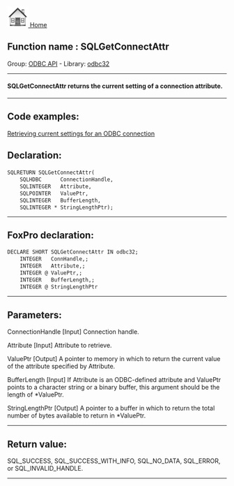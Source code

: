 [<img src="../../images/home.png"> Home ](https://github.com/VFPX/Win32API)  

## Function name : SQLGetConnectAttr
Group: [ODBC API](../../functions_group.md#ODBC_API)  -  Library: [odbc32](../../../libraries.md#odbc32)  
***  


#### SQLGetConnectAttr returns the current setting of a connection attribute.
***  


## Code examples:
[Retrieving current settings for an ODBC connection](../../samples/sample_292.md)  

## Declaration:
```foxpro  
SQLRETURN SQLGetConnectAttr(
	SQLHDBC      ConnectionHandle,
	SQLINTEGER   Attribute,
	SQLPOINTER   ValuePtr,
	SQLINTEGER   BufferLength,
	SQLINTEGER * StringLengthPtr);  
```  
***  


## FoxPro declaration:
```foxpro  
DECLARE SHORT SQLGetConnectAttr IN odbc32;
	INTEGER   ConnHandle,;
	INTEGER   Attribute,;
	INTEGER @ ValuePtr,;
	INTEGER   BufferLength,;
	INTEGER @ StringLengthPtr  
```  
***  


## Parameters:
ConnectionHandle 
[Input]
Connection handle. 

Attribute 
[Input]
Attribute to retrieve. 

ValuePtr 
[Output]
A pointer to memory in which to return the current value of the attribute specified by Attribute. 

BufferLength 
[Input]
If Attribute is an ODBC-defined attribute and ValuePtr points to a character string or a binary buffer, this argument should be the length of *ValuePtr. 

StringLengthPtr 
[Output]
A pointer to a buffer in which to return the total number of bytes available to return in *ValuePtr.   
***  


## Return value:
SQL_SUCCESS, SQL_SUCCESS_WITH_INFO, SQL_NO_DATA, SQL_ERROR, or SQL_INVALID_HANDLE.  
***  

